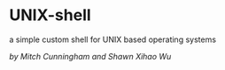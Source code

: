 # UNIX-shell
a simple custom shell for UNIX based operating systems

*by Mitch Cunningham and Shawn Xihao Wu*